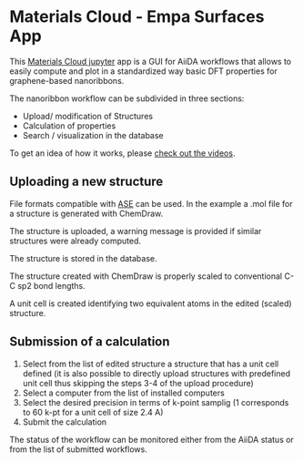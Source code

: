 # Materials Cloud - Empa Surfaces App

This [Materials Cloud jupyter](jupyter.materialscloud.org) app is a GUI for
AiiDA workflows that allows to easily compute and plot in a standardized way
basic DFT properties for graphene-based nanoribbons.

The nanoribbon workflow can be subdivided in three sections:
 * Upload/ modification of Structures
 * Calculation of properties
 * Search / visualization in the database

To get an idea of how it works, please [check out the videos](https://www.youtube.com/playlist?list=PL19kfLn4sO_8O_yQTL6KK0nC2adrrLqmi).

## Uploading a new structure
File formats compatible with [ASE](https://wiki.fysik.dtu.dk/ase/) can be used.
In the example a .mol file for a structure is generated with ChemDraw. 

The structure is uploaded, a warning message is provided if similar structures were already computed.

The structure is stored in the database.

The structure created with ChemDraw is properly scaled to conventional C-C sp2 bond lengths.

A unit cell is created identifying two equivalent atoms in the edited (scaled) structure.

## Submission of a calculation

 1. Select from the list of edited structure a structure that has a unit cell defined (it is also possible to directly upload structures with predefined unit cell thus skipping the steps 3-4 of the upload procedure)
 1. Select a computer from the list of installed computers
 1. Select the desired precision in terms of k-point samplig (1 corresponds to 60 k-pt for a unit cell of size 2.4 A)
 1. Submit the calculation

The status of the workflow can be monitored either from the AiiDA status or from the list of submitted workflows.


